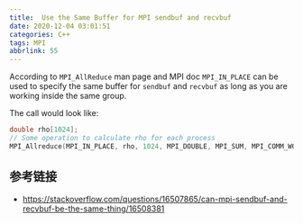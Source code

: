 ```yaml
---
title:  Use the Same Buffer for MPI sendbuf and recvbuf
date: 2020-12-04 03:01:51
categories: C++
tags: MPI
abbrlink: 55
---
```

According to `MPI_AllReduce` man page and MPI doc `MPI_IN_PLACE` can be used to specify the same buffer for `sendbuf` and `recvbuf` as long as you are working inside the same group.

The call would look like:

```cpp
double rho[1024];
// Some operation to calculate rho for each process
MPI_Allreduce(MPI_IN_PLACE, rho, 1024, MPI_DOUBLE, MPI_SUM, MPI_COMM_WORLD);
```

## 参考链接

- https://stackoverflow.com/questions/16507865/can-mpi-sendbuf-and-recvbuf-be-the-same-thing/16508381
